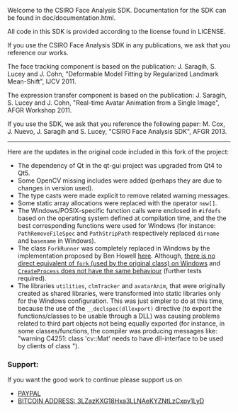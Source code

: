 Welcome to the CSIRO Face Analysis SDK. Documentation for the SDK can
be found in doc/documentation.html.

All code in this SDK is provided according to the license found in
LICENSE.

If you use the CSIRO Face Analysis SDK in any publications, we ask
that you reference our works.

The face tracking component is based on the publication: 
J. Saragih, S. Lucey and J. Cohn, "Deformable Model Fitting by
Regularized Landmark Mean-Shift", IJCV 2011.

The expression transfer component is based on the publication:
J. Saragih, S. Lucey and J. Cohn, "Real-time Avatar Animation from a
Single Image", AFGR Workshop 2011.

If you use the SDK, we ask that you reference the following paper:
M. Cox, J. Nuevo, J. Saragih and S. Lucey, "CSIRO Face Analysis SDK",
AFGR 2013.

---

Here are the updates in the original code included in this fork of the project:

- The dependency of Qt in the qt-gui project was upgraded from Qt4 to Qt5.
- Some OpenCV missing includes were added (perhaps they are due to changes in version used).
- The type casts were made explicit to remove related warning messages.
- Some static array allocations were replaced with the operator `new[]`.
- The Windows/POSIX-specific function calls were enclosed in `#ifdefs` based on the operating system defined at compilation time, and the the best corresponding functions were used for Windows (for instance: `PathRemoveFileSpec` and `PathStripPath` respectively replaced `dirname` and `basename` in Windows).
- The class `ForkRunner` was completely replaced in Windows by the implementation proposed by Ben Howell [here](http://www.benhowell.net/guide/2015/03/16/porting-face-analysis-sdk-to-windows/). Although, [there is no direct equivalent of `fork` (used by the original class) on Windows](http://stackoverflow.com/a/9148072/2896619) and [`CreateProcess` does not have the same behaviour](http://stackoverflow.com/q/985281/2896619) (further tests required).
- The libraries `utilities`, `clmTracker` and `avatarAnim`, that were originally created as shared libraries, were transformed into static libraries only for the Windows configuration. This was just simpler to do at this time, because the use of the `__declspec(dllexport)` directive (to export the functions/classes to be usable through a DLL) was causing problems related to third part objects not being equally exported (for instance, in some classes/functions, the compiler was producing messages like: "warning C4251: class 'cv::Mat' needs to have dll-interface to be used by clients of class <the class in which cv::Mat was used>").

### Support:

If you want the good work to continue please support us on

* [PAYPAL](https://www.paypal.me/ishandutta2007)
* [BITCOIN ADDRESS: 3LZazKXG18Hxa3LLNAeKYZNtLzCxpv1LyD](https://www.coinbase.com/join/5a8e4a045b02c403bc3a9c0c)
